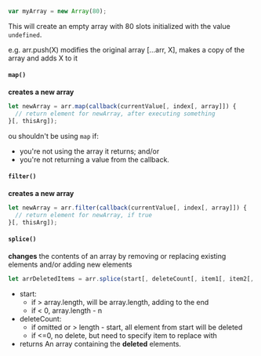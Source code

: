 ```js
var myArray = new Array(80);
```
This will create an empty array with 80 slots initialized with the value `undefined`.

e.g. arr.push(X) modifies the original array
\[...arr, X\], makes a copy of the array and adds X to it

#### **`map()`**
**creates a new array**
```js
let newArray = arr.map(callback(currentValue[, index[, array]]) {
  // return element for newArray, after executing something
}[, thisArg]);
```

ou shouldn't be using `map` if:
-   you're not using the array it returns; and/or
-   you're not returning a value from the callback.

#### **`filter()`**
**creates a new array** 
```js
let newArray = arr.filter(callback(currentValue[, index[, array]]) {
  // return element for newArray, if true
}[, thisArg]);
```

#### **`splice()`**
**changes** the contents of an array by removing or replacing existing elements and/or adding new elements
```js
let arrDeletedItems = arr.splice(start[, deleteCount[, item1[, item2[, ...]]]])
```
- start: 
	- if > array.length, will be array.length, adding to the end
	- if < 0, array.length - n
- deleteCount: 
	- if omitted or > length - start, all element from start will be deleted
	- if <=0, no delete, but need to specify item to replace with
- returns An array containing the **deleted** elements.
